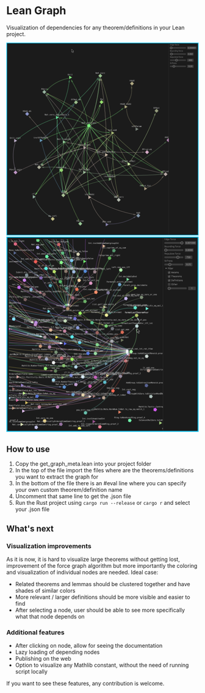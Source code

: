 # Lean Graph

Visualization of dependencies for any theorem/definitions in your Lean project.

![](example-pic.png)
![](fermat-last-theorem-4-example.png)

## How to use

1. Copy the get_graph_meta.lean into your project folder
2. In the top of the file import the files where are the theorems/definitions you want to extract the graph for
3. In the bottom of the file there is an #eval line where you can specify your own custom theorem/definition name
4. Uncomment that same line to get the .json file
5. Run the Rust project using `cargo run --release` or `cargo r` and select your .json file

## What's next

### Visualization improvements 
As it is now, it is hard to visualize large theorems without getting lost, improvement of the force graph algorithm but more importantly the coloring and visualization of individual nodes are needed.
Ideal case:
- Related theorems and lemmas should be clustered together and have shades of similar colors
- More relevant / larger definitions should be more visible and easier to find
- After selecting a node, user should be able to see more specifically what that node depends on

### Additional features
- After clicking on node, allow for seeing the documentation
- Lazy loading of depending nodes
- Publishing on the web
- Option to visualize any Mathlib constant, without the need of running script locally

If you want to see these features, any contribution is welcome.

